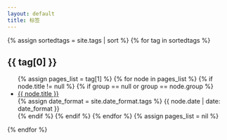 ```yaml
---
layout: default
title: 标签
---
```


<div class="well article">
{% assign sortedtags = site.tags | sort %}
{% for tag in sortedtags %}
    <a id="{{ tag[0] }}" style="position: relative; top: -50px"></a>
    <h2>{{ tag[0] }}</h2>
    <ul>
        {% assign pages_list = tag[1] %}
        {% for node in pages_list %}
            {% if node.title != null %}
            {% if group == null or group == node.group %}
                <li>
                    <div class="col-md-10" style="margin: 0; padding: 0">
                        <a href="{{ site.baseurl}}{{ node.url }}"> {{ node.title }}</a>
                    </div>
                    <div class="col-md-2" style="margin: 0; padding: 0">
                        <span class="post-date">
                        {% assign date_format = site.date_format.tags %}
                        {{ node.date | date: date_format }}
                        </span>
                    </div>
                </li>
            {% endif %}
            {% endif %}
        {% endfor %}
        {% assign pages_list = nil %}
    </ul>
{% endfor %}    
</div>
